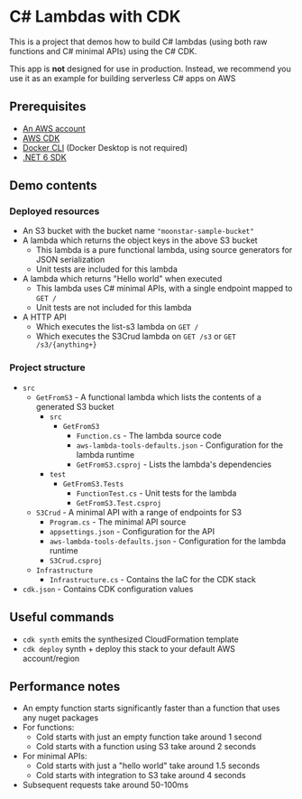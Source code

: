 # C# Lambdas with CDK

This is a project that demos how to build C# lambdas (using both raw functions and C# minimal APIs) using the C# CDK.

This app is **not** designed for use in production. Instead, we recommend you use it as an example for building serverless C# apps on AWS

## Prerequisites

- [An AWS account](https://aws.amazon.com/getting-started/)
- [AWS CDK](https://docs.aws.amazon.com/cdk/v2/guide/home.html)
- [Docker CLI](https://www.docker.com/) (Docker Desktop is not required)
- [.NET 6 SDK](https://dotnet.microsoft.com/)

## Demo contents

### Deployed resources

- An S3 bucket with the bucket name `"moonstar-sample-bucket"`
- A lambda which returns the object keys in the above S3 bucket
  - This lambda is a pure functional lambda, using source generators for JSON serialization
  - Unit tests are included for this lambda
- A lambda which returns "Hello world" when executed
  - This lambda uses C# minimal APIs, with a single endpoint mapped to `GET /`
  - Unit tests are not included for this lambda
- A HTTP API
  - Which executes the list-s3 lambda on `GET /`
  - Which executes the S3Crud lambda on `GET /s3` or `GET /s3/{anything+}`

### Project structure

- `src`
  - `GetFromS3` - A functional lambda which lists the contents of a generated S3 bucket
    - `src`
      - `GetFromS3`
        - `Function.cs` - The lambda source code
        - `aws-lambda-tools-defaults.json` - Configuration for the lambda runtime
        - `GetFromS3.csproj` - Lists the lambda's dependencies
    - `test`
      - `GetFromS3.Tests`
        - `FunctionTest.cs` - Unit tests for the lambda
        - `GetFromS3.Test.csproj`
  - `S3Crud` - A minimal API with a range of endpoints for S3
    - `Program.cs` - The minimal API source
    - `appsettings.json` - Configuration for the API
    - `aws-lambda-tools-defaults.json` - Configuration for the lambda runtime
    - `S3Crud.csproj`
  - `Infrastructure`
    - `Infrastructure.cs` - Contains the IaC for the CDK stack
- `cdk.json` - Contains CDK configuration values

## Useful commands

- `cdk synth`        emits the synthesized CloudFormation template
- `cdk deploy`       synth + deploy this stack to your default AWS account/region

## Performance notes

- An empty function starts significantly faster than a function that uses any nuget packages
- For functions:
  - Cold starts with just an empty function take around 1 second
  - Cold starts with a function using S3 take around 2 seconds
- For minimal APIs:
  - Cold starts with just a "hello world" take around 1.5 seconds
  - Cold starts with integration to S3 take around 4 seconds
- Subsequent requests take around 50-100ms
